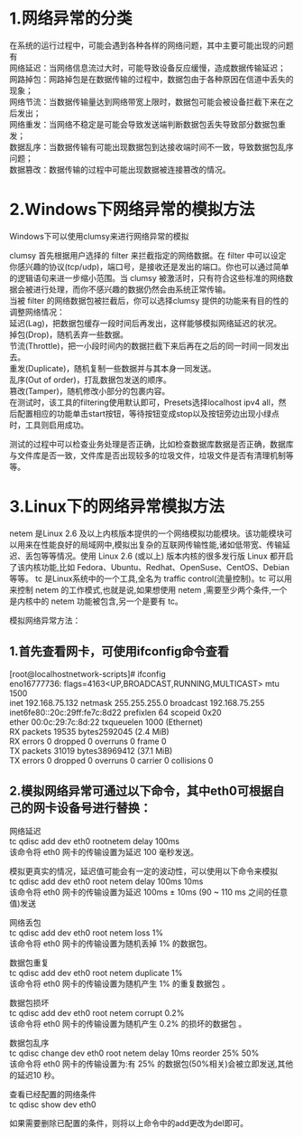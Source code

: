 # 1.网络异常的分类  
在系统的运行过程中，可能会遇到各种各样的网络问题，其中主要可能出现的问题有  
网络延迟：当网络信息流过大时，可能导致设备反应缓慢，造成数据传输延迟；  
网路掉包：网路掉包是在数据传输的过程中，数据包由于各种原因在信道中丢失的现象；  
网络节流：当数据传输量达到网络带宽上限时，数据包可能会被设备拦截下来在之后发出；  
网络重发：当网络不稳定是可能会导致发送端判断数据包丢失导致部分数据包重发；  
数据乱序：当数据传输有可能出现数据包到达接收端时间不一致，导致数据包乱序问题；  
数据篡改：数据传输的过程中可能出现数据被连接篡改的情况。  

# 2.Windows下网络异常的模拟方法  
Windows下可以使用clumsy来进行网络异常的模拟  

clumsy 首先根据用户选择的 filter 来拦截指定的网络数据。在 filter 中可以设定你感兴趣的协议(tcp/udp)，端口号，是接收还是发出的端口。你也可以通过简单的逻辑语句来进一步缩小范围。当 clumsy 被激活时，只有符合这些标准的网络数据会被进行处理，而你不感兴趣的数据仍然会由系统正常传输。  
当被 filter 的网络数据包被拦截后，你可以选择clumsy 提供的功能来有目的性的调整网络情况：    
延迟(Lag)，把数据包缓存一段时间后再发出，这样能够模拟网络延迟的状况。  
掉包(Drop)，随机丢弃一些数据。  
节流(Throttle)，把一小段时间内的数据拦截下来后再在之后的同一时间一同发出去。  
重发(Duplicate)，随机复制一些数据并与其本身一同发送。  
乱序(Out of order)，打乱数据包发送的顺序。  
篡改(Tamper)，随机修改小部分的包裹内容。  
在测试时，该工具的filtering使用默认即可，Presets选择localhost ipv4 all，然后配置相应的功能单击start按钮，等待按钮变成stop以及按钮旁边出现小绿点时，工具则启用成功。  

测试的过程中可以检查业务处理是否正确，比如检查数据库数据是否正确，数据库与文件库是否一致，文件库是否出现较多的垃圾文件，垃圾文件是否有清理机制等等。

# 3.Linux下的网络异常模拟方法  
netem 是Linux 2.6 及以上内核版本提供的一个网络模拟功能模块。该功能模块可以用来在性能良好的局域网中,模拟出复杂的互联网传输性能,诸如低带宽、传输延迟、丢包等等情况。使用 Linux 2.6 (或以上) 版本内核的很多发行版 Linux 都开启了该内核功能,比如 Fedora、Ubuntu、Redhat、OpenSuse、CentOS、Debian 等等。 tc 是Linux系统中的一个工具,全名为 traffic control(流量控制)。tc 可以用来控制 netem 的工作模式,也就是说,如果想使用 netem ,需要至少两个条件,一个是内核中的 netem 功能被包含,另一个是要有 tc。  

模拟网络异常方法：  

## 1.首先查看网卡，可使用ifconfig命令查看  
[root@localhostnetwork-scripts]# ifconfig  
eno16777736: flags=4163<UP,BROADCAST,RUNNING,MULTICAST>  mtu 1500  
inet 192.168.75.132 netmask 255.255.255.0  broadcast 192.168.75.255  
inet6fe80::20c:29ff:fe7c:8d22  prefixlen 64  scopeid 0x20<link>  
ether 00:0c:29:7c:8d:22 txqueuelen 1000  (Ethernet)  
RX packets 19535  bytes2592045 (2.4 MiB)  
RX errors 0  dropped 0 overruns 0  frame 0  
TX packets 31019  bytes38969412 (37.1 MiB)  
TX errors 0  dropped 0 overruns 0 carrier 0  collisions 0  

## 2.模拟网络异常可通过以下命令，其中eth0可根据自己的网卡设备号进行替换：  

网络延迟  
  tc qdisc add dev eth0 rootnetem delay 100ms  
  该命令将 eth0 网卡的传输设置为延迟 100 毫秒发送。  

模拟更真实的情况，延迟值可能会有一定的波动性，可以使用以下命令来模拟  
  tc qdisc add dev eth0 root netem delay 100ms 10ms  
  该命令将 eth0 网卡的传输设置为延迟 100ms ± 10ms (90 ~ 110 ms 之间的任意值)发送  

网络丢包  
  tc qdisc add dev eth0 root netem loss 1%  
  该命令将 eth0 网卡的传输设置为随机丢掉 1% 的数据包。  
 
数据包重复  
  tc qdisc add dev eth0 root netem duplicate 1%  
  该命令将 eth0 网卡的传输设置为随机产生 1% 的重复数据包 。  

数据包损坏  
  tc qdisc add dev eth0 root netem corrupt 0.2%  
  该命令将 eth0 网卡的传输设置为随机产生 0.2% 的损坏的数据包 。  

数据包乱序  
  tc qdisc change dev eth0 root netem delay 10ms reorder 25% 50%  
  该命令将 eth0 网卡的传输设置为:有 25% 的数据包(50%相关)会被立即发送,其他的延迟10 秒。  

查看已经配置的网络条件  
  tc qdisc show dev eth0  

如果需要删除已配置的条件，则将以上命令中的add更改为del即可。  
